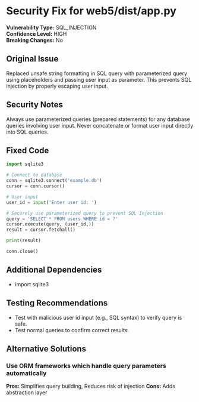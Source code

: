 # Security Fix for web5/dist/app.py

**Vulnerability Type:** SQL_INJECTION  
**Confidence Level:** HIGH  
**Breaking Changes:** No

## Original Issue
Replaced unsafe string formatting in SQL query with parameterized query using placeholders and passing user input as parameter. This prevents SQL injection by properly escaping user input.

## Security Notes
Always use parameterized queries (prepared statements) for any database queries involving user input. Never concatenate or format user input directly into SQL queries.

## Fixed Code
```py
import sqlite3

# Connect to database
conn = sqlite3.connect('example.db')
cursor = conn.cursor()

# User input
user_id = input('Enter user id: ')

# Securely use parameterized query to prevent SQL Injection
query = 'SELECT * FROM users WHERE id = ?'
cursor.execute(query, (user_id,))
result = cursor.fetchall()

print(result)

conn.close()
```

## Additional Dependencies
- import sqlite3

## Testing Recommendations
- Test with malicious user id input (e.g., SQL syntax) to verify query is safe.
- Test normal queries to confirm correct results.

## Alternative Solutions

### Use ORM frameworks which handle query parameters automatically
**Pros:** Simplifies query building, Reduces risk of injection
**Cons:** Adds abstraction layer

